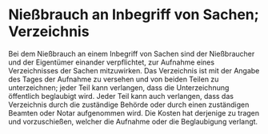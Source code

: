 # Nießbrauch an Inbegriff von Sachen; Verzeichnis

Bei dem Nießbrauch an einem Inbegriff von Sachen sind der Nießbraucher und der Eigentümer einander verpflichtet, zur Aufnahme eines Verzeichnisses der Sachen mitzuwirken. Das Verzeichnis ist mit der Angabe des Tages der Aufnahme zu versehen und von beiden Teilen zu unterzeichnen; jeder Teil kann verlangen, dass die Unterzeichnung öffentlich beglaubigt wird. Jeder Teil kann auch verlangen, dass das Verzeichnis durch die zuständige Behörde oder durch einen zuständigen Beamten oder Notar aufgenommen wird. Die Kosten hat derjenige zu tragen und vorzuschießen, welcher die Aufnahme oder die Beglaubigung verlangt. 

